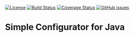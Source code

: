 [![License](http://img.shields.io/:license-gpl3-blue.svg)](http://www.gnu.org/licenses/gpl-3.0.html)
[![Build Status](https://travis-ci.org/dperezcabrera/sconf4j.svg?branch=master)](https://travis-ci.org/dperezcabrera/sconf4j)
[![Coverage Status](https://coveralls.io/repos/github/dperezcabrera/sconf4j/badge.svg?branch=master)](https://coveralls.io/github/dperezcabrera/sconf4j?branch=master)
[![GitHub issues](https://img.shields.io/github/issues-raw/dperezcabrera/sconf4j.svg?maxAge=2592000)](https://github.com/dperezcabrera/sconf4j/issues)

# Simple Configurator for Java

